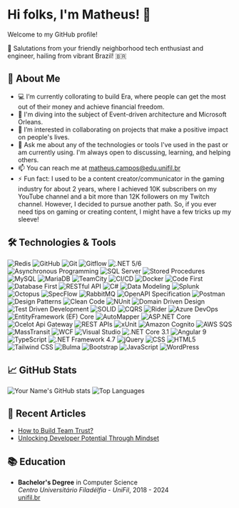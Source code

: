 # Hi folks, I'm Matheus! 👋

Welcome to my GitHub profile!

:goat: Salutations from your friendly neighborhood tech enthusiast and engineer, hailing from vibrant Brazil! 🇧🇷

## 🚀 About Me
- 💻 I’m currently collorating to build Era, where people can get the most out of their money and achieve financial freedom.
- 🌱 I'm diving into the subject of Event-driven architecture and Microsoft Orleans.
- 👯 I’m interested in collaborating on projects that make a positive impact on people's lives.
- 💬 Ask me about any of the technologies or tools I've used in the past or am currently using. I'm always open to discussing, learning, and helping others.
- 📫 You can reach me at matheus.campos@edu.unifil.br
- ⚡ Fun fact: I used to be a content creator/communicator in the gaming industry for about 2 years, where I achieved 10K subscribers on my YouTube channel and a bit more than 12K followers on my Twitch channel. However, I decided to pursue another path. So, if you ever need tips on gaming or creating content, I might have a few tricks up my sleeve!

## 🛠️ Technologies & Tools

![Redis](https://img.shields.io/badge/-Redis-333333?style=flat&logo=redis)
![GitHub](https://img.shields.io/badge/-GitHub-333333?style=flat&logo=github)
![Git](https://img.shields.io/badge/-Git-333333?style=flat&logo=git)
![Gitflow](https://img.shields.io/badge/-Gitflow-333333?style=flat&logo=git)
![.NET 5/6](https://img.shields.io/badge/-.NET%205/6-333333?style=flat&logo=dotnet)
![Asynchronous Programming](https://img.shields.io/badge/-Asynchronous%20Programming-333333?style=flat)
![SQL Server](https://img.shields.io/badge/-SQL%20Server-333333?style=flat&logo=microsoft-sql-server)
![Stored Procedures](https://img.shields.io/badge/-Stored%20Procedures-333333?style=flat)
![MySQL](https://img.shields.io/badge/-MySQL-333333?style=flat&logo=mysql)
![MariaDB](https://img.shields.io/badge/-MariaDB-333333?style=flat&logo=mariadb)
![TeamCity](https://img.shields.io/badge/-TeamCity-333333?style=flat&logo=teamcity)
![CI/CD](https://img.shields.io/badge/-CI/CD-333333?style=flat)
![Docker](https://img.shields.io/badge/-Docker-333333?style=flat&logo=docker)
![Code First](https://img.shields.io/badge/-Code%20First-333333?style=flat)
![Database First](https://img.shields.io/badge/-Database%20First-333333?style=flat)
![RESTful API](https://img.shields.io/badge/-RESTful%20API-333333?style=flat)
![C#](https://img.shields.io/badge/-C%23-333333?style=flat&logo=c-sharp)
![Data Modeling](https://img.shields.io/badge/-Data%20Modeling-333333?style=flat)
![Splunk](https://img.shields.io/badge/-Splunk-333333?style=flat&logo=splunk)
![Octopus](https://img.shields.io/badge/-Octopus-333333?style=flat&logo=octopus-deploy)
![SpecFlow](https://img.shields.io/badge/-SpecFlow-333333?style=flat&logo=specflow)
![RabbitMQ](https://img.shields.io/badge/-RabbitMQ-333333?style=flat&logo=rabbitmq)
![OpenAPI Specification](https://img.shields.io/badge/-OpenAPI%20Specification-333333?style=flat&logo=openapi-initiative)
![Postman](https://img.shields.io/badge/-Postman-333333?style=flat&logo=postman)
![Design Patterns](https://img.shields.io/badge/-Design%20Patterns-333333?style=flat)
![Clean Code](https://img.shields.io/badge/-Clean%20Code-333333?style=flat)
![NUnit](https://img.shields.io/badge/-NUnit-333333?style=flat&logo=nunit)
![Domain Driven Design](https://img.shields.io/badge/-Domain%20Driven%20Design-333333?style=flat)
![Test Driven Development](https://img.shields.io/badge/-Test%20Driven%20Development-333333?style=flat)
![SOLID](https://img.shields.io/badge/-SOLID-333333?style=flat)
![CQRS](https://img.shields.io/badge/-CQRS-333333?style=flat)
![Rider](https://img.shields.io/badge/-Rider-333333?style=flat&logo=jetbrains)
![Azure DevOps](https://img.shields.io/badge/-Azure%20DevOps-333333?style=flat&logo=azure-devops)
![EntityFramework (EF) Core](https://img.shields.io/badge/-EntityFramework%20Core-333333?style=flat&logo=entity-framework)
![AutoMapper](https://img.shields.io/badge/-AutoMapper-333333?style=flat&logo=automapper)
![ASP.NET Core](https://img.shields.io/badge/-ASP.NET%20Core-333333?style=flat&logo=dotnet)
![Ocelot Api Gateway](https://img.shields.io/badge/-Ocelot%20Api%20Gateway-333333?style=flat)
![REST APIs](https://img.shields.io/badge/-REST%20APIs-333333?style=flat)
![xUnit](https://img.shields.io/badge/-xUnit-333333?style=flat&logo=xunit)
![Amazon Cognito](https://img.shields.io/badge/-Amazon%20Cognito-333333?style=flat&logo=amazon-cognito)
![AWS SQS](https://img.shields.io/badge/-AWS%20SQS-333333?style=flat&logo=amazon-aws)
![MassTransit](https://img.shields.io/badge/-MassTransit-333333?style=flat)
![WCF](https://img.shields.io/badge/-WCF-333333?style=flat)
![Visual Studio](https://img.shields.io/badge/-Visual%20Studio-333333?style=flat&logo=visual-studio)
![.NET Core 3.1](https://img.shields.io/badge/-.NET%20Core%203.1-333333?style=flat&logo=dotnet)
![Angular 9](https://img.shields.io/badge/-Angular%209-333333?style=flat&logo=angular)
![TypeScript](https://img.shields.io/badge/-TypeScript-333333?style=flat&logo=typescript)
![.NET Framework 4.7](https://img.shields.io/badge/-.NET%20Framework%204.7-333333?style=flat&logo=dotnet)
![jQuery](https://img.shields.io/badge/-jQuery-333333?style=flat&logo=jquery)
![CSS](https://img.shields.io/badge/-CSS-333333?style=flat&logo=css3)
![HTML5](https://img.shields.io/badge/-HTML5-333333?style=flat&logo=html5)
![Tailwind CSS](https://img.shields.io/badge/-Tailwind%20CSS-333333?style=flat&logo=tailwind-css)
![Bulma](https://img.shields.io/badge/-Bulma-333333?style=flat&logo=bulma)
![Bootstrap](https://img.shields.io/badge/-Bootstrap-333333?style=flat&logo=bootstrap)
![JavaScript](https://img.shields.io/badge/-JavaScript-333333?style=flat&logo=javascript)
![WordPress](https://img.shields.io/badge/-WordPress-333333?style=flat&logo=wordpress)

## 📈 GitHub Stats

![Your Name's GitHub stats](https://github-readme-stats.vercel.app/api?username=makampos&show_icons=true&theme=Graywhite)
![Top Languages](https://github-readme-stats.vercel.app/api/top-langs/?username=makampos&layout=compact&theme=Graywhite)

## 📝 Recent Articles

<!-- BLOG-POST-LIST:START -->
- [How to Build Team Trust?](https://www.linkedin.com/pulse/how-build-team-trust-matheus-de-campos-e4ctf?trk=article-ssr-frontend-pulse_more-articles_related-content-card)
- [Unlocking Developer Potential Through Mindset](https://www.linkedin.com/pulse/unlocking-developer-potential-through-mindset-matheus-de-campos-ptsyf/)
<!-- BLOG-POST-LIST:END -->

## 📚 Education

- **Bachelor's Degree** in Computer Science  
  _Centro Universitário Filadélfia - UniFil_, 2018 - 2024  
  [unifil.br](https://unifil.br)

